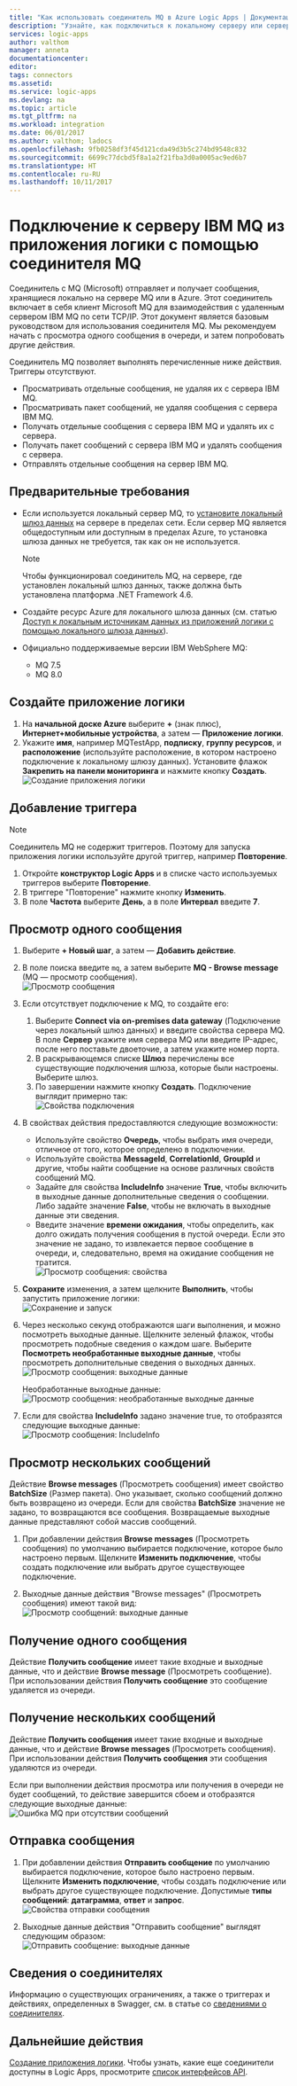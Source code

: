```yaml
---
title: "Как использовать соединитель MQ в Azure Logic Apps | Документация Майкрософт"
description: "Узнайте, как подключиться к локальному серверу или серверу Azure MQ из рабочего процесса приложения логики для просмотра, получения и отправки сообщений в WebSphere MQ."
services: logic-apps
author: valthom
manager: anneta
documentationcenter: 
editor: 
tags: connectors
ms.assetid: 
ms.service: logic-apps
ms.devlang: na
ms.topic: article
ms.tgt_pltfrm: na
ms.workload: integration
ms.date: 06/01/2017
ms.author: valthom; ladocs
ms.openlocfilehash: 9fb0258df3f45d121cda49d3b5c274bd9548c832
ms.sourcegitcommit: 6699c77dcbd5f8a1a2f21fba3d0a0005ac9ed6b7
ms.translationtype: HT
ms.contentlocale: ru-RU
ms.lasthandoff: 10/11/2017
---
```

# <a name="connect-to-an-ibm-mq-server-from-logic-apps-using-the-mq-connector"></a>Подключение к серверу IBM MQ из приложения логики с помощью соединителя MQ 

Соединитель с MQ (Microsoft) отправляет и получает сообщения, хранящиеся локально на сервере MQ или в Azure. Этот соединитель включает в себя клиент Microsoft MQ для взаимодействия с удаленным сервером IBM MQ по сети TCP/IP. Этот документ является базовым руководством для использования соединителя MQ. Мы рекомендуем начать с просмотра одного сообщения в очереди, и затем попробовать другие действия.    

Соединитель MQ позволяет выполнять перечисленные ниже действия. Триггеры отсутствуют.

-   Просматривать отдельные сообщения, не удаляя их с сервера IBM MQ.
-   Просматривать пакет сообщений, не удаляя сообщения с сервера IBM MQ.
-   Получать отдельные сообщения с сервера IBM MQ и удалять их с сервера.
-   Получать пакет сообщений с сервера IBM MQ и удалять сообщения с сервера.
-   Отправлять отдельные сообщения на сервер IBM MQ. 

## <a name="prerequisites"></a>Предварительные требования

* Если используется локальный сервер MQ, то [установите локальный шлюз данных](../logic-apps/logic-apps-gateway-install.md) на сервере в пределах сети. Если сервер MQ является общедоступным или доступным в пределах Azure, то установка шлюза данных не требуется, так как он не используется.

    > [!NOTE]
    > Чтобы функционировал соединитель MQ, на сервере, где установлен локальный шлюз данных, также должна быть установлена платформа .NET Framework 4.6.

* Создайте ресурс Azure для локального шлюза данных (см. статью [Доступ к локальным источникам данных из приложений логики с помощью локального шлюза данных](../logic-apps/logic-apps-gateway-connection.md)).

* Официально поддерживаемые версии IBM WebSphere MQ:
   * MQ 7.5
   * MQ 8.0

## <a name="create-a-logic-app"></a>Создайте приложение логики

1. На **начальной доске Azure** выберите **+** (знак плюс), **Интернет+мобильные устройства**, а затем — **Приложение логики**. 
2. Укажите **имя**, например MQTestApp, **подписку**, **группу ресурсов**, и **расположение** (используйте расположение, в котором настроено подключение к локальному шлюзу данных). Установите флажок **Закрепить на панели мониторинга** и нажмите кнопку **Создать**.  
![Создание приложения логики](media/connectors-create-api-mq/Create_Logic_App.png)

## <a name="add-a-trigger"></a>Добавление триггера

> [!NOTE]
> Соединитель MQ не содержит триггеров. Поэтому для запуска приложения логики используйте другой триггер, например **Повторение**. 

1. Откройте **конструктор Logic Apps** и в списке часто используемых триггеров выберите **Повторение**.
2. В триггере "Повторение" нажмите кнопку **Изменить**. 
3. В поле **Частота** выберите **День**, а в поле **Интервал** введите **7**. 

## <a name="browse-a-single-message"></a>Просмотр одного сообщения
1. Выберите **+ Новый шаг**, а затем — **Добавить действие**.
2. В поле поиска введите `mq`, а затем выберите **MQ - Browse message** (MQ — просмотр сообщения).  
![Просмотр сообщения](media/connectors-create-api-mq/Browse_message.png)

3. Если отсутствует подключение к MQ, то создайте его:  

    1. Выберите **Connect via on-premises data gateway** (Подключение через локальный шлюз данных) и введите свойства сервера MQ.  
    В поле **Сервер** укажите имя сервера MQ или введите IP-адрес, после него поставьте двоеточие, а затем укажите номер порта. 
    2. В раскрывающемся списке **Шлюз** перечислены все существующие подключения шлюза, которые были настроены. Выберите шлюз.
    3. По завершении нажмите кнопку **Создать**. Подключение выглядит примерно так:   
    ![Свойства подключения](media/connectors-create-api-mq/Connection_Properties.png)

4. В свойствах действия предоставляются следующие возможности:  

    * Используйте свойство **Очередь**, чтобы выбрать имя очереди, отличное от того, которое определено в подключении.
    * Используйте свойства **MessageId**, **CorrelationId**, **GroupId** и другие, чтобы найти сообщение на основе различных свойств сообщений MQ.
    * Задайте для свойства **IncludeInfo** значение **True**, чтобы включить в выходные данные дополнительные сведения о сообщении. Либо задайте значение **False**, чтобы не включать в выходные данные эти сведения.
    * Введите значение **времени ожидания**, чтобы определить, как долго ожидать получения сообщения в пустой очереди. Если это значение не задано, то извлекается первое сообщение в очереди, и, следовательно, время на ожидание сообщения не тратится.  
    ![Просмотр сообщения: свойства](media/connectors-create-api-mq/Browse_message_Props.png)

5. **Сохраните** изменения, а затем щелкните **Выполнить**, чтобы запустить приложение логики:  
![Сохранение и запуск](media/connectors-create-api-mq/Save_Run.png)

6. Через несколько секунд отображаются шаги выполнения, и можно посмотреть выходные данные. Щелкните зеленый флажок, чтобы просмотреть подобные сведения о каждом шаге. Выберите **Посмотреть необработанные выходные данные**, чтобы просмотреть дополнительные сведения о выходных данных.  
![Просмотр сообщения: выходные данные](media/connectors-create-api-mq/Browse_message_output.png)  

    Необработанные выходные данные:  
    ![Просмотр сообщения: необработанные выходные данные](media/connectors-create-api-mq/Browse_message_raw_output.png)

7. Если для свойства **IncludeInfo** задано значение true, то отобразятся следующие выходные данные:  
![Просмотр сообщения: IncludeInfo](media/connectors-create-api-mq/Browse_message_Include_Info.png)

## <a name="browse-multiple-messages"></a>Просмотр нескольких сообщений
Действие **Browse messages** (Просмотреть сообщения) имеет свойство **BatchSize** (Размер пакета). Оно указывает, сколько сообщений должно быть возвращено из очереди.  Если для свойства **BatchSize** значение не задано, то возвращаются все сообщения. Возвращаемые выходные данные представляют собой массив сообщений.

1. При добавлении действия **Browse messages** (Просмотреть сообщения) по умолчанию выбирается подключение, которое было настроено первым. Щелкните **Изменить подключение**, чтобы создать подключение или выбрать другое существующее подключение.

2. Выходные данные действия "Browse messages" (Просмотреть сообщения) имеют такой вид:  
![Просмотр сообщений: выходные данные](media/connectors-create-api-mq/Browse_messages_output.png)

## <a name="receive-a-single-message"></a>Получение одного сообщения
Действие **Получить сообщение** имеет такие входные и выходные данные, что и действие **Browse message** (Просмотреть сообщение). При использовании действия **Получить сообщение** это сообщение удаляется из очереди.

## <a name="receive-multiple-messages"></a>Получение нескольких сообщений
Действие **Получить сообщения** имеет такие входные и выходные данные, что и действие **Browse messages** (Просмотреть сообщения). При использовании действия **Получить сообщения** эти сообщения удаляются из очереди.

Если при выполнении действия просмотра или получения в очереди не будет сообщений, то действие завершится сбоем и отобразятся следующие выходные данные:  
![Ошибка MQ при отсутствии сообщений](media/connectors-create-api-mq/MQ_No_Msg_Error.png)

## <a name="send-a-message"></a>Отправка сообщения
1. При добавлении действия **Отправить сообщение** по умолчанию выбирается подключение, которое было настроено первым. Щелкните **Изменить подключение**, чтобы создать подключение или выбрать другое существующее подключение. Допустимые **типы сообщений**: **датаграмма**, **ответ** и **запрос**.  
![Свойства отправки сообщения](media/connectors-create-api-mq/Send_Msg_Props.png)

2. Выходные данные действия "Отправить сообщение" выглядят следующим образом:  
![Отправить сообщение: выходные данные](media/connectors-create-api-mq/Send_Msg_Output.png)

## <a name="connector-specific-details"></a>Сведения о соединителях

Информацию о существующих ограничениях, а также о триггерах и действиях, определенных в Swagger, см. в статье со [сведениями о соединителях](/connectors/mq/).

## <a name="next-steps"></a>Дальнейшие действия
[Создание приложения логики](../logic-apps/logic-apps-create-a-logic-app.md). Чтобы узнать, какие еще соединители доступны в Logic Apps, просмотрите [список интерфейсов API](apis-list.md).
